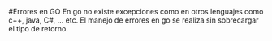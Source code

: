#Errores en GO
En go no existe excepciones como en otros lenguajes como c++, java, C#, ... etc. 
El manejo de errores en go se realiza sin sobrecargar el tipo de retorno.

